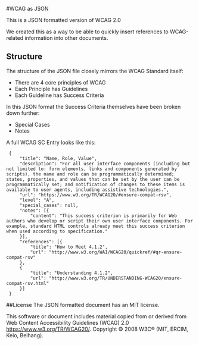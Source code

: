#WCAG as JSON

This is a JSON formatted version of WCAG 2.0

We created this as a way to be able to quickly insert references to WCAG-related information into other documents.

## Structure

The structure of the JSON file closely mirrors the WCAG Standard itself:

* There are 4 core principles of WCAG
* Each Principle has Guidelines
* Each Guideline has Success Criteria

In this JSON format the Success Criteria themselves have been broken down further:

* Special Cases
* Notes

A full WCAG SC Entry looks like this:

```
 {
     "title": "Name, Role, Value",
     "description": "For all user interface components (including but not limited to: form elements, links and components generated by scripts), the name and role can be programmatically determined; states, properties, and values that can be set by the user can be programmatically set; and notification of changes to these items is available to user agents, including assistive technologies.",
     "url": "https://www.w3.org/TR/WCAG20/#ensure-compat-rsv",
     "level": "A",
     "special_cases": null,
     "notes": [{
         "content": "This success criterion is primarily for Web authors who develop or script their own user interface components. For example, standard HTML controls already meet this success criterion when used according to specification."
     }],
     "references": [{
         "title": "How to Meet 4.1.2",
         "url": "http://www.w3.org/WAI/WCAG20/quickref/#qr-ensure-compat-rsv"
     },
     {
         "title": "Understanding 4.1.2",
         "url": "http://www.w3.org/TR/UNDERSTANDING-WCAG20/ensure-compat-rsv.html"
     }]
 }

```

##License
The JSON formatted document has an MIT license.

This software or document includes material copied from or derived from Web Content Accessibility Guidelines (WCAG) 2.0 https://www.w3.org/TR/WCAG20/. Copyright © 2008 W3C® (MIT, ERCIM, Keio, Beihang).
